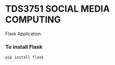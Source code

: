 # TDS3751 SOCIAL MEDIA COMPUTING
Flask Application

### To install Flask
```python
pip install flask
```
